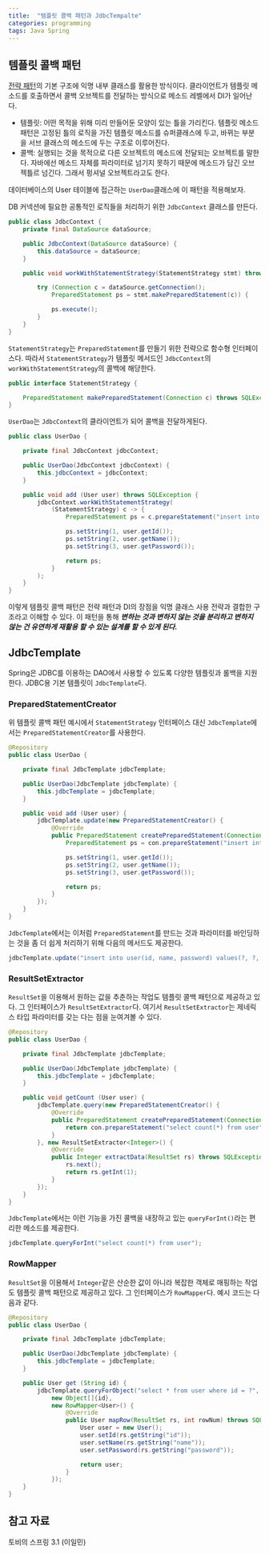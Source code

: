 ```yaml
---
title:  "템플릿 콜백 패턴과 JdbcTempalte"
categories: programming
tags: Java Spring
---
```


## 템플릿 콜백 패턴

[전략 패턴](https://junroot.github.io/programming/%EC%A0%84%EB%9E%B5-%ED%8C%A8%ED%84%B4/)의 기본 구조에 익명 내부 클래스를 활용한 방식이다. 클라이언트가 템플릿 메소드를 호출하면서 콜백 오브젝트를 전달하는 방식으로 메소드 레벨에서 DI가 일어난다.

- 템플릿: 어떤 목적을 위해 미리 만들어둔 모양이 있는 틀을 가리킨다. 템플릿 메소드 패턴은 고정된 틀의 로직을 가진 템플릿 메소드를 슈퍼클래스에 두고, 바뀌는 부분을 서브 클래스의 메소드에 두는 구조로 이루어진다.
- 콜백: 실행되는 것을 목적으로 다른 오브젝트의 메소드에 전달되는 오브젝트를 말한다. 자바에선 메소드 자체를 파라미터로 넘기지 못하기 때문에 메소드가 담긴 오브젝틀르 넘긴다. 그래서 펑셔널 오브젝트라고도 한다.

데이터베이스의 User 테이블에 접근하는 `UserDao`클래스에 이 패턴을 적용해보자.

DB 커넥션에 필요한 공통적인 로직들을 처리하기 위한 `JdbcContext` 클래스를 만든다.

```java
public class JdbcContext {
    private final DataSource dataSource;

    public JdbcContext(DataSource dataSource) {
        this.dataSource = dataSource;
    }

    public void workWithStatementStrategy(StatementStrategy stmt) throws SQLException {

        try (Connection c = dataSource.getConnection();
            PreparedStatement ps = stmt.makePreparedStatement(c)) {

            ps.execute();
        }
    }
}
```

`StatementStrategy`는 `PreparedStatement`를 만들기 위한 전략으로 함수형 인터페이스다. 따라서 `StatementStrategy`가 템플릿 메서드인 `JdbcContext`의 `workWithStatementStrategy`의 콜백에 해당한다.

```java
public interface StatementStrategy {

    PreparedStatement makePreparedStatement(Connection c) throws SQLException;
}
```

`UserDao`는 `JdbcContext`의 클라이언트가 되어 콜백을 전달하게된다.

```java
public class UserDao {

    private final JdbcContext jdbcContext;

    public UserDao(JdbcContext jdbcContext) {
        this.jdbcContext = jdbcContext;
    }

    public void add (User user) throws SQLException {
        jdbcContext.workWithStatementStrategy(
            (StatementStrategy) c -> {
                PreparedStatement ps = c.prepareStatement("insert into user(id, name, password) values(?, ?, ?)");

                ps.setString(1, user.getId());
                ps.setString(2, user.getName());
                ps.setString(3, user.getPassword());

                return ps;
            }
        );
    }
}
```

이렇게 템플릿 콜백 패턴은 전략 패턴과 DI의 장점을 익명 클래스 사용 전략과 결합한 구조라고 이해할 수 있다. 이 패턴을 통해 ***변하는 것과 변하지 않는 것을 분리하고 변하지 않는 건 유연하게 재활용 할 수 있는 설계를 할 수 있게 된다.***

## JdbcTemplate

Spring은 JDBC를 이용하는 DAO에서 사용할 수 있도록 다양한 템플릿과 롤백을 지원한다. JDBC용 기본 템플릿이 `JdbcTemplate`다.

### PreparedStatementCreator

위 템플릿 콜백 패턴 예시에서 `StatementStrategy` 인터페이스 대신 `JdbcTemplate`에서는 `PreparedStatementCreator`를 사용한다.

```java
@Repository
public class UserDao {

    private final JdbcTemplate jdbcTemplate;

    public UserDao(JdbcTemplate jdbcTemplate) {
        this.jdbcTemplate = jdbcTemplate;
    }

    public void add (User user) {
        jdbcTemplate.update(new PreparedStatementCreator() {
            @Override
            public PreparedStatement createPreparedStatement(Connection con) throws SQLException {
                PreparedStatement ps = con.prepareStatement("insert into user(id, name, password) values(?, ?, ?)");

                ps.setString(1, user.getId());
                ps.setString(2, user.getName());
                ps.setString(3, user.getPassword());

                return ps;
            }
        });
    }
}
```

`JdbcTemplate`에서는 이처럼 `PreparedStatement`를 만드는 것과 파라미터를 바인딩하는 것을 좀 더 쉽게 처리하기 위해 다음의 메서드도 제공한다.

```java
jdbcTemplate.update("insert into user(id, name, password) values(?, ?, ?)", user.getId(), user.getName(), user.getPassword());
```

### ResultSetExtractor

`ResultSet`을 이용해서 원하는 값을 추춘하는 작업도 템플릿 콜백 패턴으로 제공하고 있다. 그 인터페이스가 `ResultSetExtractor`다. 여기서 `ResultSetExtractor`는 제네릭스 타입 파라미터를 갖는 다는 점을 눈여겨볼 수 있다.

```java
@Repository
public class UserDao {

    private final JdbcTemplate jdbcTemplate;

    public UserDao(JdbcTemplate jdbcTemplate) {
        this.jdbcTemplate = jdbcTemplate;
    }

    public void getCount (User user) {
        jdbcTemplate.query(new PreparedStatementCreator() {
            @Override
            public PreparedStatement createPreparedStatement(Connection con) throws SQLException {
                return con.prepareStatement("select count(*) from user");
            }
        }, new ResultSetExtractor<Integer>() {
            @Override
            public Integer extractData(ResultSet rs) throws SQLException, DataAccessException {
                rs.next();
                return rs.getInt(1);
            }
        });
    }
}
```

`JdbcTemplate`에서는 이런 기능을 가진 콜백을 내장하고 있는 `queryForInt()`라는 편리한 메소드를 제공한다.

```java
jdbcTemplate.queryForInt("select count(*) from user");
```

### RowMapper

`ResultSet`을 이용해서 `Integer`같은 산순한 값이 아니라 복잡한 객체로 매핑하는 작업도 템플릿 콜백 패턴으로 제공하고 있다. 그 인터페이스가 `RowMapper`다. 예시 코드는 다음과 같다.

```java
@Repository
public class UserDao {

    private final JdbcTemplate jdbcTemplate;

    public UserDao(JdbcTemplate jdbcTemplate) {
        this.jdbcTemplate = jdbcTemplate;
    }

    public User get (String id) {
        jdbcTemplate.queryForObject("select * from user where id = ?",
            new Object[]{id},
            new RowMapper<User>() {
                @Override
                public User mapRow(ResultSet rs, int rowNum) throws SQLException {
                    User user = new User();
                    user.setId(rs.getString("id"));
                    user.setName(rs.getString("name"));
                    user.setPassword(rs.getString("password"));

                    return user;
                }
            });
    }
}
```

## 참고 자료

토비의 스프링 3.1 (이일민)